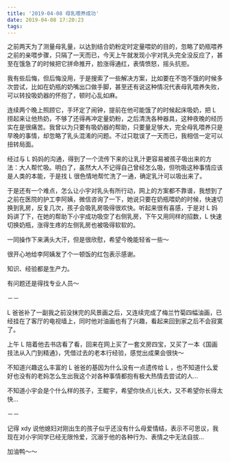 ```yaml
---
title: '2019-04-08 母乳喂养成功'
date: 2019-04-08 17:20:23
tags:
---
```


之前两天为了测量母乳量，以达到结合奶粉定时定量喂奶的目的，忽略了奶瓶喂养之前的亲喂步骤，只隔了一天而已，今天上午就发现小宇对乳头完全没反应了，甚至在饿急了的时候把它拼命推开，脸涨得通红，表情愤怒，摇头抗拒。

我有些后悔，但后悔没用，于是搜索了一些解决方案，比如要在不饱不饿的时候多次尝试，比如在奶瓶的奶嘴出口做手脚，甚至还有说这种情况代表母乳喂养失败，可以转投吸奶器的怀抱了，顿时心乱如麻。

连续两个晚上照顾它，手环定了闹钟，提前在他可能饿了的时候起床吸奶，把 L 捞起来让他热奶，不够了还得再冲定量奶粉，之后清洗各种器具，这种夜晚的经历实在是很痛苦。我曾以为只要有吸奶器的帮助，只要量足够大，完全母乳喂养只是早晚的事情，却忽略了乳头混淆的问题。不过只耽误了一天而已，我相信一定可以扭转局面。

经过与 L 妈妈的沟通，得到了一个流传下来的让乳汁更容易被孩子吸出来的方法：大人帮忙吸。明白了，虽然大人不记得自己曾经怎么吸，但吮吸这种事情应该是人类的本能，于是找 L 很色情地帮忙洗了一通，确定乳汁可以吸出来了。

于是还有一个难点，怎么让小宇对乳头有所行动，网上的方案都不靠谱，我想到了之前在医院的护工李阿姨，微信咨询了一下，她说只要在奶瓶喂奶的时候，快速切换到乳房，反复几次，孩子会吸乳房吸得很欢快。听起来很有喜感，于是对 L 妈妈讲了下，在她的帮助下小宇成功吸空了右侧乳房，下午又用同样的招数，L 快速切换奶瓶，涨得生疼的左侧乳房也被吸得软软的。

一同操作下来满头大汗，但是很欣慰，希望今晚能轻省一些～

很开心地给李阿姨发了个一顿饭的红包表示感谢。

知识、经验都是生产力。

有问题还是得找专业人员～

－－

L 爸爸补了一副我之前没抹完的风景画之后，又连续完成了梅兰竹菊四幅油画，已经挂在了客厅的电视墙上，同时他对油画也有了兴趣，看起来回到家之后不会寂寞了。

上午 L 陪着他去书店看了看，回来在网上买了一套文房四宝，又买了一本《国画技法从入门到精通》，凭借过去的老本行经验，感觉出成果会很快～

不知道兴趣这么丰富的 L 爸爸的基因为什么没有一点遗传给 L ，也不知道什么爱好也没有的老妈怎么生出我这个对各种事情都抱有极大热情去尝试的人...

不知道小宇会是个什么样的孩子，王鲲宇，希望你快点儿长大，又不希望你长得太快...

－－

记得 xdy 说他媳妇对刚出生的孩子似乎还没有什么母爱情结，表示不可思议，我现在对小宇同学已经无限怜爱，沉溺于他的各种行为、表情之中无法自拔...

加油鸭～～

